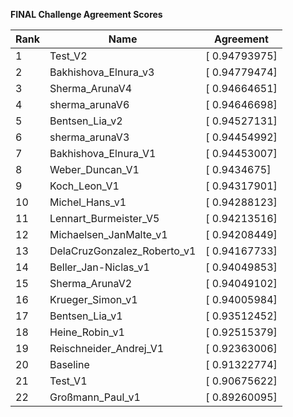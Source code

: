 **FINAL Challenge Agreement Scores**



|Rank|Name|Agreement|
|----|-----|---|
|1|Test_V2|[ 0.94793975]|
|2|Bakhishova_Elnura_v3|[ 0.94779474]|
|3|Sherma_ArunaV4|[ 0.94664651]|
|4|sherma_arunaV6|[ 0.94646698]|
|5|Bentsen_Lia_v2|[ 0.94527131]|
|6|sherma_arunaV3|[ 0.94454992]|
|7|Bakhishova_Elnura_V1|[ 0.94453007]|
|8|Weber_Duncan_V1|[ 0.9434675]|
|9|Koch_Leon_V1|[ 0.94317901]|
|10|Michel_Hans_v1|[ 0.94288123]|
|11|Lennart_Burmeister_V5|[ 0.94213516]|
|12|Michaelsen_JanMalte_v1|[ 0.94208449]|
|13|DelaCruzGonzalez_Roberto_v1|[ 0.94167733]|
|14|Beller_Jan-Niclas_v1|[ 0.94049853]|
|15|Sherma_ArunaV2|[ 0.94049102]|
|16|Krueger_Simon_v1|[ 0.94005984]|
|17|Bentsen_Lia_v1|[ 0.93512452]|
|18|Heine_Robin_v1|[ 0.92515379]|
|19|Reischneider_Andrej_V1|[ 0.92363006]|
|20|Baseline|[ 0.91322774]|
|21|Test_V1|[ 0.90675622]|
|22|Großmann_Paul_v1|[ 0.89260095]|
